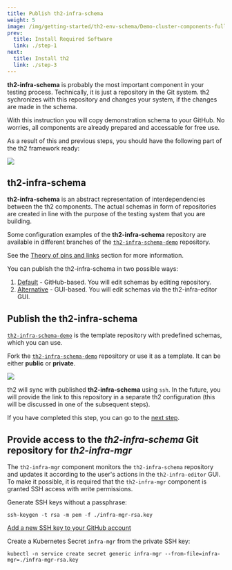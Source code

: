 ```yaml
---
title: Publish th2-infra-schema
weight: 5
image: /img/getting-started/th2-env-schema/Demo-cluster-components-full-schema.drawio.png
prev:
  title: Install Required Software
  link: ./step-1
next:
  title: Install th2
  link: ./step-3
---
```


<custom-stepper :steps="6" :step="2" > </custom-stepper>

**th2-infra-schema** is probably the most important component in your testing process. 
Technically, it is just a repository in the Git system. th2 sychronizes with this repository
and changes your system, if the changes are made in the schema. 

With this instruction you will copy demonstration schema to your GitHub. No worries, all components are already prepared and accessable for free use.

<!--more-->

As a result of this and previous steps, you should have the following part of the th2
framework ready:

![](/img/getting-started/th2-env-schema/Demo-cluster-components-2-final.drawio.png)

## th2-infra-schema

**th2-infra-schema** is an abstract representation of interdependencies between the th2 components.
The actual schemas in form of repositories are created in line with the purpose of the testing system that you are building.

Some configuration examples of the **th2-infra-schema** repository are available in different branches of the
[`th2-infra-schema-demo`](https://github.com/th2-net/th2-infra-schema-demo/tree/master) repository.

See the [Theory of pins and links](https://th2-docs.herokuapp.com/1-5-4/fundamentals/pins-and-links) section for more information.

You can publish the th2-infra-schema in two possible ways:
1. [Default](#default-publish-th2-infra-schema-to-create-a-th2-environment-by-editing-repository) - GitHub-based. You will edit schemas by editing repository.
2. [Alternative](#alternative-publish-th2-infra-schema-to-create-a-th2-environment-via-a-th2-gui) - GUI-based. You will edit schemas via the th2-infra-editor GUI.

## Publish the th2-infra-schema

[`th2-infra-schema-demo`](https://github.com/th2-net/th2-infra-schema-demo/tree/master)
is the template repository with predefined schemas, which you can use.

Fork the [`th2-infra-schema-demo`](https://github.com/th2-net/th2-infra-schema-demo/tree/master)
repository or use it as a template. It can be either **public** or **private**.

![](/img/getting-started/th2-infra-schema/git-based/clone-th2-infra-schema-demo.png)

<notice info >

th2 will sync with published **th2-infra-schema** using `ssh`.
In the future, you will provide the link to this repository in a separate th2 configuration
(this will be discussed in one of the subsequent steps).

</notice >

If you have completed this step, you can go to the [next step](../set-up-cluster).

## Provide access to the _th2-infra-schema_ Git repository for _th2-infra-mgr_

The `th2-infra-mgr` component monitors the `th2-infra-schema` repository and updates it
according to the user's actions in the `th2-infra-editor` GUI. To make it possible,
it is required that the `th2-infra-mgr` component is granted SSH access with write permissions.

Generate SSH keys without a passphrase:

```shell
ssh-keygen -t rsa -m pem -f ./infra-mgr-rsa.key
```

[Add a new SSH key to your GitHub account](https://docs.github.com/en/free-pro-team@latest/github/authenticating-to-github/adding-a-new-ssh-key-to-your-github-account)

Create a Kubernetes Secret `infra-mgr` from the private SSH key:

```shell
kubectl -n service create secret generic infra-mgr --from-file=infra-mgr=./infra-mgr-rsa.key
```